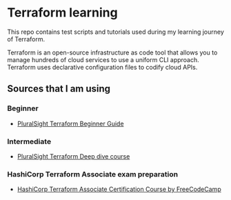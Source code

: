 # Terraform learning
This repo contains test scripts and tutorials used during my learning journey of Terraform. 

Terraform is an open-source infrastructure as code tool that allows you to manage hundreds of cloud services to use a uniform CLI approach. Terraform uses declarative configuration files to codify cloud APIs.

## Sources that I am using
### Beginner
- [PluralSight Terraform Beginner Guide](https://app.pluralsight.com/library/courses/getting-started-terraform/table-of-contents)

### Intermediate
- [PluralSight Terraform Deep dive course](https://app.pluralsight.com/library/courses/terraform-deep-dive/table-of-contents)

### HashiCorp Terraform Associate exam preparation
- [HashiCorp Terraform Associate Certification Course by FreeCodeCamp](https://youtu.be/V4waklkBC38)
